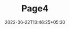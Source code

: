 ---
title: "Page4"
date: 2022-06-22T13:46:25+05:30
layout: "data-insight-report/page4"
pageNo: 4
---